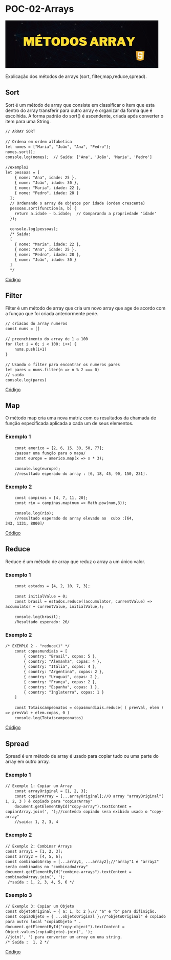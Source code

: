 # POC-02-Arrays
![](logo.jpg)


Explicação dos métodos de arrays (sort, filter,map,reduce,spread). 
## Sort 

Sort é um método de array que consiste em classificar o item que esta dentro do array transferir para outro array e organizar da forma que é escolhida. A forma padrão do sort() é ascendente, criada após converter o item para uma String.


``` Js
// ARRAY SORT 

// Ordena em ordem alfabetica
let nomes = ["Maria", "João", "Ana", "Pedro"];
nomes.sort();
console.log(nomes);  // Saída: ['Ana', 'João', 'Maria', 'Pedro']

//exemplo2
let pessoas = [
    { nome: "Ana", idade: 25 },
    { nome: "João", idade: 30 },
    { nome: "Maria", idade: 22 },
    { nome: "Pedro", idade: 28 }
  ];
  // Ordenando o array de objetos por idade (ordem crescente)
  pessoas.sort(function(a, b) {
    return a.idade - b.idade;  // Comparando a propriedade 'idade'
  });
  
  console.log(pessoas);
  /* Saída:
  [
    { nome: "Maria", idade: 22 },
    { nome: "Ana", idade: 25 },
    { nome: "Pedro", idade: 28 },
    { nome: "João", idade: 30 }
  ]
  */

```
[Código](sort.js)

## Filter 
Filter é um método de array que cria um novo array que age de acordo com a funçao que foi criada anteriormente pede.

``` Js
// criacao do array numeros 
const nums = []

// preenchimento do array de 1 a 100
for (let i = 0; i < 100; i++) {
    nums.push(i+1)
}

// Usando o filter para encontrar os numeros pares
let pares = nums.filter(n => n % 2 === 0)
// saida
console.log(pares)

```

[Código](filter.js)

## Map 
O método map cria uma nova matriz com os resultados da chamada de função especificada aplicada a cada um de seus elementos.

### Exemplo 1
``` Js
    const americo = [2, 6, 15, 30, 50, 77];
    /passar uma função para o mapa/
    const europe = americo.map(x => x * 3);

    console.log(europe);
    //resultado esperado do array : [6, 18, 45, 90, 150, 231].
```

### Exemplo 2 

``` Js
    const campinas = [4, 7, 11, 20];
    const rio = campinas.map(num => Math.pow(num,3));

    console.log(rio); 
    //resultado esperado do array elevado ao  cubo :[64, 343, 1331, 8000]/
```
[Código](maproduce.js)

## Reduce 

Reduce é um método de array que reduz o array a um único valor.

### Exemplo 1 

``` Js
    const estados = [4, 2, 10, 7, 3];

    const initialValue = 0;
    const brasil = estados.reduce((accumulator, currentValue) => accumulator + currentValue, initialValue,);

    console.log(brasil);
    /Resultado esperado: 26/
```

### Exemplo 2 
``` Js
/* EXEMPLO 2 - "reduce()" */
    const copasmundiais = [
        { country: "Brasil", copas: 5 },
        { country: "Alemanha", copas: 4 },
        { country: "Itália", copas: 4 },
        { country: "Argentina", copas: 2 },
        { country: "Uruguai", copas: 2 },
        { country: "França", copas: 2 },
        { country: "Espanha", copas: 1 },
        { country: "Inglaterra", copas: 1 }
    ]

    const Totaiscampeonatos = copasmundiais.reduce( ( prevVal, elem ) => prevVal + elem.copas, 0 )
    console.log(Totaiscampeonatos)
```
[Código](maproduce.js)

## Spread 

Spread é um método de array é usado para copiar tudo ou uma parte do array em outro array.

### Exemplo 1

``` Js
// Exemplo 1: Copiar um Array
    const arrayOriginal = [1, 2, 3];
    const copiarArray = [...arrayOriginal];//O array "arrayOriginal"( 1, 2, 3 ) é copiado para "copiarArray"
    document.getElementById("copy-array").textContent = copiarArray.join(', ');//conteúdo copiado sera exibido usado o "copy-array"
    //saida: 1, 2, 3, 4

```

### Exemplo 2

``` Js
// Exemplo 2: Combinar Arrays
const array1 = [1, 2, 3];
const array2 = [4, 5, 6];
const combinadoArray = [...array1, ...array2];//"array"1 e "array2" serão combinados no "combinadoArray"
document.getElementById("combine-arrays").textContent = combinadoArray.join(', ');
 /*saída : 1, 2, 3, 4, 5, 6 */

```

### Exemplo 3

``` Js
// Exemplo 3: Copiar um Objeto
const objetoOriginal = { a: 1, b: 2 };// "a" e "b" para difinição.
const copiaObjeto = { ...objetoOriginal };//"objetoOriginal" é copiado para outro local "copiaObjeto " .
document.getElementById("copy-object").textContent = Object.values(copiaObjeto).join(', ');
//join(', ') para converter um array em uma string.
/* Saída :  1, 2 */

```

[Código](script.js)
